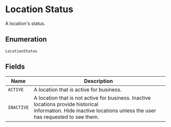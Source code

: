 <!-- Optimized: 2025-10-06 -->
<!-- RPM: 1.6.2.1.1.6.2.1_location-status_20251006 -->
<!-- Session: E2E RPM DNA Application -->
<!-- AOM: RND (Reggie & Dro) -->
<!-- COI: TECHNOLOGY -->
<!-- RPM: HIGH -->
<!-- ACTION: BUILD -->

# Location Status

A location's status.

## Enumeration

`LocationStatus`

## Fields

| Name | Description |
|  --- | --- |
| `ACTIVE` | A location that is active for business. |
| `INACTIVE` | A location that is not active for business. Inactive locations provide historical<br>information. Hide inactive locations unless the user has requested to see them. |
